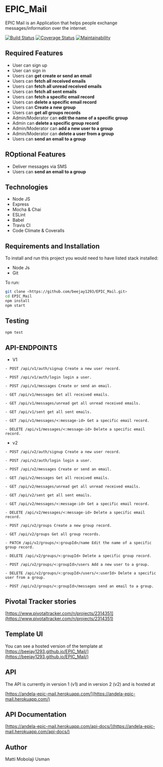 # EPIC_Mail

EPIC Mail is an Application that helps people exchange messages/information over the internet.

[![Build Status](https://travis-ci.org/beejay1293/EPIC_Mail.svg?branch=develop)](https://travis-ci.org/beejay1293/EPIC_Mail)
[![Coverage Status](https://coveralls.io/repos/github/beejay1293/EPIC_Mail/badge.svg?branch=develop)](https://coveralls.io/github/beejay1293/EPIC_Mail?branch=develop)
[![Maintainability](https://api.codeclimate.com/v1/badges/aab9e6675e79967beef4/maintainability)](https://codeclimate.com/github/beejay1293/EPIC_Mail/maintainability)

## Required Features

- User can sign up
- User can sign in
- Users can **get create or send an email**
- Users can **fetch all received emails**
- Users can **fetch all unread received emails**
- Users can **fetch all sent emails**
- Users can **fetch a specific email record**
- Users can **delete a specific email record**
- Users can **Create a new group**
- Users can **get all groups records**
- Admin/Moderator can **edit the name of a specific group**
- Admin can **delete a specific group record**
- Admin/Moderator can **add a new user to a group**
- Admin/Moderator can **delete a user from a group**
- Users can **send an email to a group**

## ROptional Features

- Deliver messages via SMS
- Users can **send an email to a group**

## Technologies

- Node JS
- Express
- Mocha & Chai
- ESLint
- Babel
- Travis CI
- Code Climate & Coveralls

## Requirements and Installation

To install and run this project you would need to have listed stack installed:

- Node Js
- Git

To run:

```sh
git clone <https://github.com/beejay1293/EPIC_Mail.git>
cd EPIC_Mail
npm install
npm start
```

## Testing

```sh
npm test
```

## API-ENDPOINTS

- V1

`- POST /api/v1/auth/signup Create a new user record.`

`- POST /api/v1/auth/login login a user.`

`- POST /api/v1/messages Create or send an email.`

`- GET /api/v1/messages Get all received emails.`

`- GET /api/v1/messages/unread get all unread received emails.`

`- GET /api/v1/sent get all sent emails.`

`- GET /api/v1/messages/<:message-id> Get a specific email record.`

`- DELETE /api/v1/messages/<:message-id> Delete a specific email record.`

- v2

`- POST /api/v2/auth/signup Create a new user record.`

`- POST /api/v2/auth/login login a user.`

`- POST /api/v2/messages Create or send an email.`

`- GET /api/v2/messages Get all received emails.`

`- GET /api/v2/messages/unread get all unread received emails.`

`- GET /api/v2/sent get all sent emails.`

`- GET /api/v2/messages/<:message-id> Get a specific email record.`

`- DELETE /api/v2/messages/<:message-id> Delete a specific email record.`

`- POST /api/v2/groups Create a new group record.`

`- GET /api/v2/groups Get all group records.`

`- PATCH /api/v2/groups/<:groupId>/name Edit the name of a specific group record.`

`- DELETE /api/v2/groups/<:groupId> Delete a specific group record.`

`- POST /api/v2/groups/<:groupId>/users Add a new user to a group.`

`- DELETE /api/v2/groups/<:groupId>/users/<:userId> Delete a specific user from a group.`

`- POST /api/v2/groups/<:groupId>/messages send an email to a group.`

## Pivotal Tracker stories

[https://www.pivotaltracker.com/n/projects/2314351](https://www.pivotaltracker.com/n/projects/2314351)

## Template UI

You can see a hosted version of the template at [https://beejay1293.github.io/EPIC_Mail/](https://beejay1293.github.io/EPIC_Mail/)

## API

The API is currently in version 1 (v1) and in version 2 (v2) and is hosted at

[https://andela-epic-mail.herokuapp.com/](https://andela-epic-mail.herokuapp.com/)

## API Documentation

[https://andela-epic-mail.herokuapp.com/api-docs/](https://andela-epic-mail.herokuapp.com/api-docs/)

## Author

Matti Mobolaji Usman
